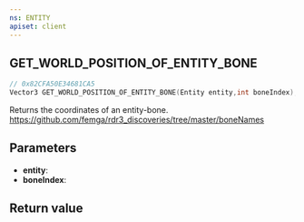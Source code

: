 ```yaml
---
ns: ENTITY
apiset: client
---
```

## GET_WORLD_POSITION_OF_ENTITY_BONE

```c
// 0x82CFA50E34681CA5
Vector3 GET_WORLD_POSITION_OF_ENTITY_BONE(Entity entity,int boneIndex);
```

Returns the coordinates of an entity-bone.
https://github.com/femga/rdr3_discoveries/tree/master/boneNames

## Parameters
* **entity**:
* **boneIndex**:

## Return value

